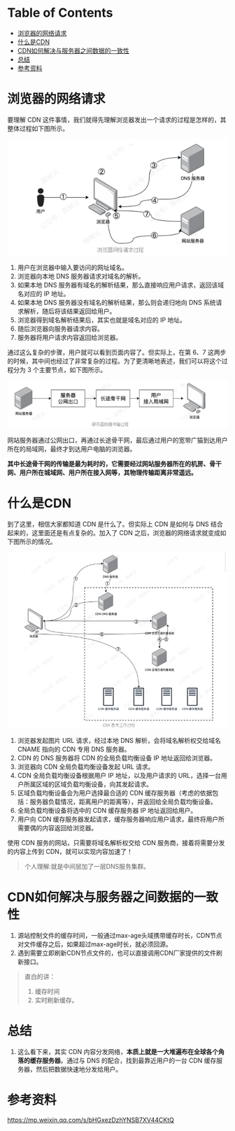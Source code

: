 # Table of Contents

* [浏览器的网络请求](#浏览器的网络请求)
* [什么是CDN](#什么是cdn)
* [CDN如何解决与服务器之间数据的一致性](#cdn如何解决与服务器之间数据的一致性)
* [总结](#总结)
* [参考资料](#参考资料)








# 浏览器的网络请求

要理解 CDN 这件事情，我们就得先理解浏览器发出一个请求的过程是怎样的，其整体过程如下图所示。

![image-20220811205854754](.images/image-20220811205854754.png)



1. 用户在浏览器中输入要访问的网址域名。
2. 浏览器向本地 DNS 服务器请求对域名的解析。
3. 如果本地 DNS 服务器有域名的解析结果，那么直接响应用户请求，返回该域名对应的 IP 地址。
4. 如果本地 DNS 服务器没有域名的解析结果，那么则会递归地向 DNS 系统请求解析，随后将该结果返回给用户。
5. 浏览器得到域名解析结果后，其实也就是域名对应的 IP 地址。
6. 随后浏览器向服务器请求内容。
7. 服务器将用户请求内容返回给浏览器。

通过这么复杂的步骤，用户就可以看到页面内容了。但实际上，在第 6、7 这两步的时候，其中间也经过了非常复杂的过程。为了更清晰地表述，我们可以将这个过程分为 3 个主要节点，如下图所示。



![image-20220811205928353](.images/image-20220811205928353.png)

网站服务器通过公网出口，再通过长途骨干网，最后通过用户的宽带广猫到达用户所在的局域网，最终才到达用户电脑的浏览器。

**其中长途骨干网的传输是最为耗时的，它需要经过网站服务器所在的机房、骨干网、用户所在城域网、用户所在接入网等，其物理传输距离非常遥远。** 



# 什么是CDN

到了这里，相信大家都知道 CDN 是什么了。但实际上 CDN 是如何与 DNS 结合起来的，这里面还是有点复杂的。加入了 CDN 之后，浏览器的网络请求就变成如下图所示的情况。

![image-20220811211218621](.images/image-20220811211218621.png)

1. 浏览器发起图片 URL 请求，经过本地 DNS 解析，会将域名解析权交给域名 CNAME 指向的 CDN 专用 DNS 服务器。
2. CDN 的 DNS 服务器将 CDN 的全局负载均衡设备 IP 地址返回给浏览器。
3. 浏览器向 CDN 全局负载均衡设备发起 URL 请求。
4. CDN 全局负载均衡设备根据用户 IP 地址，以及用户请求的 URL，选择一台用户所属区域的区域负载均衡设备，向其发起请求。
5. 区域负载均衡设备会为用户选择最合适的 CDN 缓存服务器（考虑的依据包括：服务器负载情况，距离用户的距离等），并返回给全局负载均衡设备。
6. 全局负载均衡设备将选中的 CDN 缓存服务器 IP 地址返回给用户。
7. 用户向 CDN 缓存服务器发起请求，缓存服务器响应用户请求，最终将用户所需要偶的内容返回给浏览器。

使用 CDN 服务的网站，只需要将域名解析权交给 CDN 服务商，接着将需要分发的内容上传到 CDN，就可以实现内容加速了！

> 个人理解:就是中间层加了一层DNS服务集群。





# CDN如何解决与服务器之间数据的一致性

1. 源站控制文件的缓存时间，一般通过max-age头域携带缓存时长，CDN节点对文件缓存之后，如果超过max-age时长，就必须回源。
2. 遇到需要立即刷新CDN节点文件的，也可以直接调用CDN厂家提供的文件刷新接口。

> 直白的讲：
>
> 1. 缓存时间
> 2. 实时刷新缓存。

# 总结

1. 这么看下来，其实 CDN 内容分发网络，**本质上就是一大堆遍布在全球各个角落的缓存服务器**。通过与 DNS 的配合，找到最靠近用户的一台 CDN 缓存服务器，然后把数据快速地分发给用户。

   

# 参考资料
https://mp.weixin.qq.com/s/bHGxezDzhYNSB7XV44CKtQ
